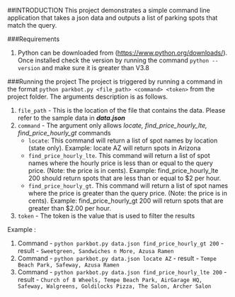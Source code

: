 ##INTRODUCTION
This project demonstrates a simple command line application that takes a json data  and outputs a list of parking spots that match the query.

###Requirements 
1. Python can be downloaded from (https://www.python.org/downloads/). Once installed check the version by running the command `python --version` and make sure it is greater than V3.8

###Running the project
The project is triggered by running a command in the format `python parkbot.py <file_path> <command> <token>` from the project folder. The arguments description is as follows.
1. `file_path` -  This is the location of the file that contains the data. Please refer to the sample data in **_data.json_**
2. `command` - The argument only allows *locate, find_price_hourly_lte, find_price_hourly_gt* commands
   - `locate`: This command will return a list of spot names by location (state only). Example: locate AZ will return spots in Arizona 
   - `find_price_hourly_lte`. This command will return a list of spot names where the hourly price is less than or equal to the query price. (Note: the price is in cents). Example: find_price_hourly_lte 200 should return spots that are less than or equal to $2 per hour. 
   - `find_price_hourly_gt`. This command will return a list of spot names where the price is greater than the query price. (Note: the price is in cents). Example: find_price_hourly_gt 200 will return spots that are greater than $2.00 per hour.
3. `token` - The token is the value that is used to filter the results  

Example :
1. Command - `python parkbot.py data.json find_price_hourly_gt 200` - result - `Sweetgreen, Sandwiches n More, Azusa Ramen`
2. Command - `python parkbot.py data.json locate AZ` - result - `Tempe Beach Park, Safeway, Azusa Ramen`
3. Command - `python parkbot.py data.json find_price_hourly_lte 200` - result - `Church of 8 Wheels, Tempe Beach Park, AirGarage HQ, Safeway, Walgreens, Goldilocks Pizza, The Salon, Archer Salon`
